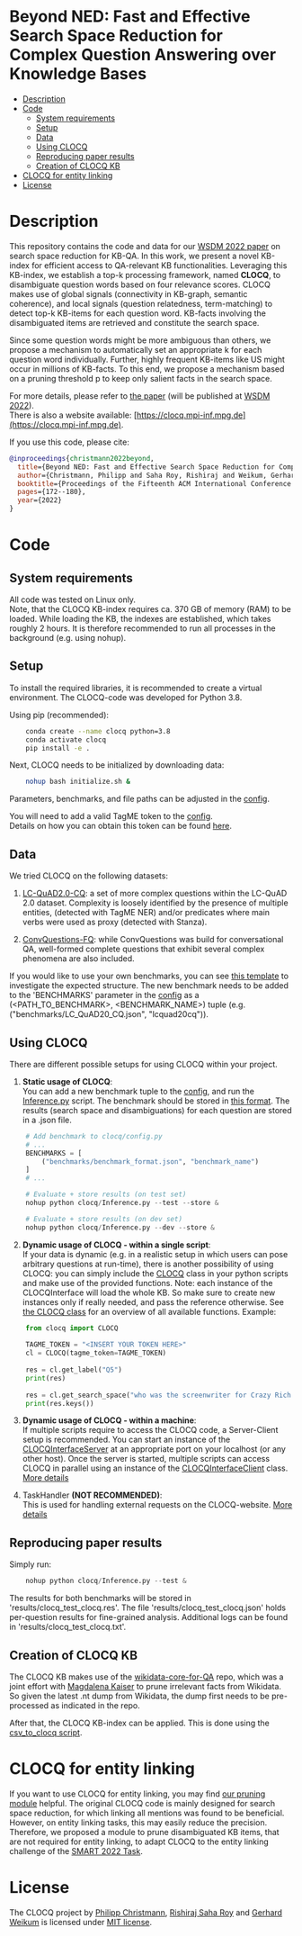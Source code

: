 Beyond NED: Fast and Effective Search Space Reduction for   Complex Question Answering over Knowledge Bases
============

- [Description](#description)
- [Code](#code)
    - [System requirements](#system-requirements)
	- [Setup](#setup)
	- [Data](#data)
	- [Using CLOCQ](#using-clocq)
	- [Reproducing paper results](#reproducing-paper-results)
    - [Creation of CLOCQ KB](#creation-of-clocq-kb)
- [CLOCQ for entity linking](#clocq-for-entity-linking)
- [License](#license)

# Description
This repository contains the code and data for our [WSDM 2022 paper](https://arxiv.org/abs/2108.08597#) on search space reduction for KB-QA. In this work, we present a novel KB-index for efficient access to QA-relevant KB functionalities. Leveraging this KB-index, we establish a top-k processing framework, named **CLOCQ**, to disambiguate question words based on four relevance scores. CLOCQ makes use of global signals (connectivity in KB-graph, semantic coherence), and local signals (question relatedness, term-matching) to detect top-k KB-items for each question word. KB-facts involving the disambiguated items are retrieved and constitute the search space.

Since some question words might be more ambiguous than others, we propose a mechanism to automatically set an appropriate k for each question word individually.
Further, highly frequent KB-items like US might occur in millions of KB-facts. To this end, we propose a mechanism based on a pruning threshold p to keep only salient facts in the search space.

For more details, please refer to [the paper](https://arxiv.org/abs/2108.08597#) (will be published at [WSDM 2022](https://www.wsdm-conference.org/2022/)).  
There is also a website available: [https://clocq.mpi-inf.mpg.de](https://clocq.mpi-inf.mpg.de).

If you use this code, please cite:
```bibtex
@inproceedings{christmann2022beyond,
  title={Beyond NED: Fast and Effective Search Space Reduction for Complex Question Answering over Knowledge Bases},
  author={Christmann, Philipp and Saha Roy, Rishiraj and Weikum, Gerhard},
  booktitle={Proceedings of the Fifteenth ACM International Conference on Web Search and Data Mining},
  pages={172--180},
  year={2022}
}
```

# Code

## System requirements
All code was tested on Linux only.  
Note, that the CLOCQ KB-index requires ca. 370 GB of memory (RAM) to be loaded.
While loading the KB, the indexes are established, which takes roughly 2 hours.
It is therefore recommended to run all processes in the background (e.g. using nohup).  


## Setup 
To install the required libraries, it is recommended to create a virtual environment. The CLOCQ-code was developed for Python 3.8.


Using pip (recommended):

```bash
    conda create --name clocq python=3.8
    conda activate clocq
    pip install -e .
```

Next, CLOCQ needs to be initialized by downloading data:

```bash
    nohup bash initialize.sh &
```

Parameters, benchmarks, and file paths can be adjusted in the [config](clocq/config.py).

You will need to add a valid TagME token to the [config](clocq/config.py).  
Details on how you can obtain this token can be found [here](https://sobigdata.d4science.org/web/tagme/).

## Data
We tried CLOCQ on the following datasets:
1. [LC-QuAD2.0-CQ](benchmarks/LC_QuAD20_CQ.json): a set of more complex questions within the LC-QuAD 2.0 dataset. Complexity is loosely identified by the presence of multiple entities, (detected with TagME NER) and/or predicates where main verbs were used as proxy (detected with Stanza).

2. [ConvQuestions-FQ](benchmarks/ConvQuestions_FQ.json): while ConvQuestions was build for conversational QA, well-formed complete questions that exhibit several complex phenomena are also included.


If you would like to use your own benchmarks, you can see [this template](benchmarks/benchmark_format.json) to investigate the expected structure.
The new benchmark needs to be added to the 'BENCHMARKS' parameter in the [config](clocq/config.py) as a (<PATH_TO_BENCHMARK>, <BENCHMARK_NAME>) tuple (e.g. ("benchmarks/LC_QuAD20_CQ.json", "lcquad20cq")).


## Using CLOCQ
There are different possible setups for using CLOCQ within your project.
1. **Static usage of CLOCQ**:  
You can add a new benchmark tuple to the [config](clocq/config.py), and run the [Inference.py](clocq/Inference.py) script. The benchmark should be stored in [this format](benchmarks/benchmark_format.md). The results (search space and disambiguations) for each question are stored in a .json file.

```python
    # Add benchmark to clocq/config.py
    # ...
    BENCHMARKS = [
        ("benchmarks/benchmark_format.json", "benchmark_name")
    ]
    # ...
```

```python
    # Evaluate + store results (on test set)
    nohup python clocq/Inference.py --test --store &
```

```python
    # Evaluate + store results (on dev set)
    nohup python clocq/Inference.py --dev --store &
```


2. **Dynamic usage of CLOCQ - within a single script**:  
If your data is dynamic (e.g. in a realistic setup in which users can pose arbitrary questions at run-time), there is another possibility of using CLOCQ:
you can simply include the [CLOCQ](clocq/CLOCQ.py) class in your python scripts and make use of the provided functions. Note: each instance of the CLOCQInterface will load the whole KB. So make sure to create new instances only if really needed, and pass the reference otherwise. See [the CLOCQ class](clocq/CLOCQ.py) for an overview of all available functions. Example:

```python
    from clocq import CLOCQ
    
    TAGME_TOKEN = "<INSERT YOUR TOKEN HERE>"
    cl = CLOCQ(tagme_token=TAGME_TOKEN)
    
    res = cl.get_label("Q5")
    print(res)
    
    res = cl.get_search_space("who was the screenwriter for Crazy Rich Asians?")
    print(res.keys())
```

3. **Dynamic usage of CLOCQ - within a machine**:  
If multiple scripts require to access the CLOCQ code, a Server-Client setup is recommended. You can start an instance of the [CLOCQInterfaceServer](clocq/interface/CLOCQInterfaceServer.py) at an appropriate port on your localhost (or any other host). Once the server is started, multiple scripts can access CLOCQ in parallel using an instance of the [CLOCQInterfaceClient](clocq/interface/CLOCQInterfaceClient.py) class. [More details](clocq/interface/CLOCQ_Server.md)

4. TaskHandler **(NOT RECOMMENDED)**:  
This is used for handling external requests on the CLOCQ-website. [More details](clocq/interface/CLOCQ_TaskHandler.md)

## Reproducing paper results
Simply run:

```python
	nohup python clocq/Inference.py --test &
```

The results for both benchmarks will be stored in 'results/clocq_test_clocq.res'. The file 'results/clocq_test_clocq.json' holds per-question results for fine-grained analysis.
Additional logs can be found in 'results/clocq_test_clocq.txt'.

## Creation of CLOCQ KB
The CLOCQ KB makes use of the [wikidata-core-for-QA](https://github.com/PhilippChr/wikidata-core-for-QA) repo, which was a joint effort with [Magdalena Kaiser](https://people.mpi-inf.mpg.de/~mkaiser/) to prune irrelevant facts from Wikidata.
So given the latest .nt dump from Wikidata, the dump first needs to be pre-processed as indicated in the repo.  
  
After that, the CLOCQ KB-index can be applied.
This is done using the [csv_to_clocq script](clocq/knowledge_base/creation/csv_to_clocq.sh).


# CLOCQ for entity linking
If you want to use CLOCQ for entity linking, you may find [our pruning module](https://github.com/PhilippChr/CLOCQ-pruning-module/blob/master/README.md) helpful.
The original CLOCQ code is mainly designed for search space reduction, for which linking all mentions was found to be beneficial.
However, on entity linking tasks, this may easily reduce the precision.
Therefore, we proposed a module to prune disambiguated KB items, that are not required for entity linking, to adapt CLOCQ to the entity linking challenge of the [SMART 2022 Task](https://smart-task.github.io/2022/).


# License
The CLOCQ project by [Philipp Christmann](https://people.mpi-inf.mpg.de/~pchristm/), [Rishiraj Saha Roy](https://people.mpi-inf.mpg.de/~rsaharo/) and [Gerhard Weikum](https://people.mpi-inf.mpg.de/~weikum/) is licensed under [MIT license](LICENSE).

